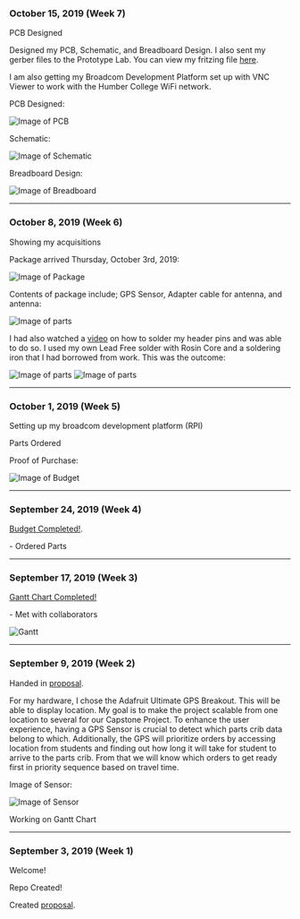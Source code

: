 <h3 id="october-15-2019-week-7">October 15, 2019 (Week 7)</h3>
<p> PCB Designed </p>
<p> Designed my PCB, Schematic, and Breadboard Design. I also sent my gerber files to the Prototype Lab. You can view my fritzing file <a href="https://github.com/rickyramnath97/gps/blob/master/electronics/GPS%20Fritzing2.fzz">here</a>. </p>
<p> I am also getting my Broadcom Development Platform set up with VNC Viewer to work with the Humber College WiFi network. </p> 
<p>PCB Designed: </p>
<img src="images/PCB2.PNG" alt="Image of PCB"/>
<p>Schematic: </p>
<img src="images/Schematic.PNG" alt="Image of Schematic"/>
<p>Breadboard Design: </p>
<img src="images/Breadboard.PNG" alt="Image of Breadboard"/>


<hr size="10" width="100%" align="center" color="green">

<h3 id="october-8-2019-week-6">October 8, 2019 (Week 6)</h3>
<p> Showing my acquisitions </p>
<p> Package arrived Thursday, October 3rd, 2019: </p>
<img src="images/package.jpg" alt="Image of Package"/>

<p> Contents of package include; GPS Sensor, Adapter cable for antenna, and antenna: </p>

<img src="images/parts.jpg" alt="Image of parts"/>

<p> I had also watched a <a href="https://youtu.be/3230nCz3XQA">video</a> on how to solder my header pins and was able to do so. I used my own Lead Free solder with Rosin Core and a soldering iron that I had borrowed from work. This was the outcome:</p>

<img src="images/before.JPG" alt="Image of parts"/>

<img src="images/after.jpg" alt="Image of parts"/>



<hr size="10" width="100%" align="center" color="green">

<h3 id="october-1-2019-week-5">October 1, 2019 (Week 5)</h3>
<p> Setting up my broadcom development platform (RPI) </p>
<p> Parts Ordered </p>

<p> Proof of Purchase: </p>
<img src="images/Budget 2.PNG" alt="Image of Budget"/>

<hr size="10" width="100%" align="center" color="green">

<h3 id="september-24-2019-week-4">September 24, 2019 (Week 4)</h3>
  
<p><a href="https://github.com/rickyramnath97/gps/blob/master/documentation/Rickys%20Budget.xlsx">Budget Completed!</a>.</p>
  <p>- Ordered Parts</p>

<hr size="10" width="100%" align="center" color="green">

<h3 id="september-17-2019-week-3">September 17, 2019 (Week 3)</h3>
   
<p><a href="https://github.com/rickyramnath97/gps/blob/master/documentation/CENG317%20Project%20Plan.gan">Gantt Chart Completed!</a></p>
 <p>- Met with collaborators </p> 
<img src="images/gantt.PNG" alt="Gantt"/>

<hr size="10" width="100%" align="center" color="green"> 
  
<h3 id="september-09-2019-week-2">September 9, 2019 (Week 2)</h3>

<p> Handed in <a href="https://github.com/rickyramnath97/gps/blob/master/documentation/ProposalContentStudentNameRev03.xlsx">proposal</a>. </p>

<p> For my hardware, I chose the Adafruit Ultimate GPS Breakout. This will be able to display location. My goal is to make the project scalable from one location to several for our Capstone Project. To enhance the user experience, having a GPS Sensor is crucial to detect which parts crib data belong to which. Additionally, the GPS will prioritize orders by accessing location from students and finding out how long it will take for student to arrive to the parts crib. From that we will know which orders to get ready first in priority sequence based on travel time. </p>
  
  
<p> Image of Sensor: </p>
<img src="images/sensor.jpg" alt="Image of Sensor"/>

  
<p> Working on Gantt Chart </p>


<hr size="10" width="100%" align="center" color="green">


<h3 id="september-03-2019-week-1">September 3, 2019 (Week 1)</h3>

<p>Welcome! </p>
<p>Repo Created! </p>

<p>Created <a href="https://github.com/rickyramnath97/gps/blob/master/documentation/ProposalContentStudentNameRev03.xlsx">proposal</a>.</p>

